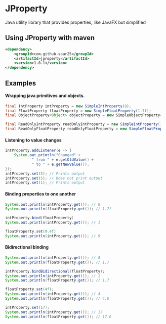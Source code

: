 # JProperty
Java utility library that provides properties, like JavaFX but simplified

## Using JProperty with maven
```xml
<dependency>
    <groupId>com.github.saar25</groupId>
    <artifactId>jproperty</artifactId>
    <version>1.0.1</version>
</dependency>
```

## Examples

#### Wrapping java primitives and objects.

```java
final IntProperty intProperty = new SimpleIntProperty(8);
final FloatProperty floatProperty = new SimpleFloatProperty(1.7f);
final ObjectProperty<Object> objectProperty = new SimpleObjectProperty<>(new Object());

final ReadOnlyIntProperty readOnlyIntProperty = new SimpleIntProperty();
final ReadOnlyFloatProperty readOnlyFloatProperty = new SimpleFloatProperty();
```
#### Listening to value changes
```java
intProperty.addListener(e -> {
    System.out.println("Changed" +
            " from " + e.getOldValue() +
            " to " + e.getNewValue());
});
intProperty.set(5); // Prints output
intProperty.set(5); // Does not print output
intProperty.set(1); // Prints output
```
#### Binding properties to one another
```java
System.out.println(intProperty.get()); // 8
System.out.println(floatProperty.get()); // 1.7f

intProperty.bind(floatProperty)
System.out.println(intProperty.get()); // 1

floatProperty.set(9.4f)
System.out.println(intProperty.get()); // 9
```
#### Bidirectional binding
```java
System.out.println(intProperty.get()); // 8
System.out.println(floatProperty.get()); // 1.7

intProperty.bindBidirectional(floatProperty);
System.out.println(intProperty.get()); // 1
System.out.println(floatProperty.get()); // 1.7

floatProperty.set(4f);
System.out.println(intProperty.get()); // 4
System.out.println(floatProperty.get()); // 4.0

intProperty.set(17);
System.out.println(intProperty.get()); // 17 
System.out.println(floatProperty.get()); // 17.0
```